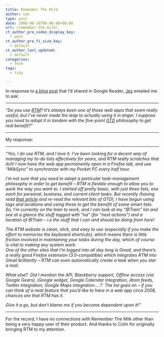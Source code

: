 ```yaml
---
title: Remember The Milk
author: ian
type: post
date: 2008-06-26T06:06:00+00:00
url: /remember-the-milk/
ct_author_pro_video_display_key:
  - post
ct_author_pro_fi_size_key:
  - default
ct_author_last_updated:
  - default
categories:
  - Tech
tags:
  - tidy

---
```

In response to [a blog post][1] that I&#8217;d shared in Google Reader, [Jez][2] emailed me to ask:

* * *

_&#8220;Do you use [RTM][3]? It&#8217;s always been one of those web apps that seem really useful, but I&#8217;ve never made the leap to actually using it in anger. I suppose you need to adopt it in tandem with the five-point [GTD][4] philosophy to get real benefit?&#8221;_

* * *

My response:

* * *

_&#8220;Yes, I do use RTM, and I love it. I&#8217;ve been looking for a decent way of managing my to-do lists effectively for years, and RTM really scratches that itch! I now have the web app permanently open in a Firefox tab, and use &#8220;MilkSync&#8221; to synchronize with my Pocket PC every half hour._

_I&#8217;m not sure that you need to adopt a particular task-management philosophy in order to get benefit &#8211; RTM is flexible enough to allow you to work the way you want to. I started off pretty basic, with just three lists, one each for personal, business, and current client tasks. But recently (having read [that article][1] and re-read the relevant bits of GTD), I have begun using tags and locations and using these to get the benefit of some smart lists. So, I&#8217;m currently on the train to work, and I can look at my &#8220;@Train&#8221; list and see at a glance the stuff tagged with &#8220;na&#8221; (for &#8220;next actions&#8221;) and a location of @Train &#8211; i.e the stuff that I can and should be doing from here!_

_The RTM website is clean, slick, and easy to use (especially if you make the effort to memorise the keyboard shortcuts), which means there is little friction involved in maintaining your tasks during the day, which of course is vital to making any system work.  
One of the other sites that I&#8217;m logged into all day long is Gmail, and there&#8217;s a really good Firefox extension (3.0-compatible) which integrates RTM into Gmail brilliantly &#8211; RTM can even automatically create a task when you star a mail._

_What else?  Did I mention the API, Blackberry support, Offline access (via Google Gears), iGoogle widget, Google Calendar integration, Atom feeds, Twitter integration, Google Maps integration&#8230;..?  The list goes on &#8211; if you can think of a neat feature that you&#8217;d like to have in a web app circa 2008, chances are that RTM has it._

_Give it a go, but don&#8217;t blame me if you become dependent upon it!&#8221;_

* * *

For the record, I have no connections with Remember The Milk other than being a very happy user of their product. And thanks to Colin for originally bringing RTM to my attention.

 [1]: http://blog.rememberthemilk.com/2008/05/guest-post-advanced-gtd-with-remember.html
 [2]: http://jpg1723.blogspot.com/
 [3]: http://www.rememberthemilk.com
 [4]: http://en.wikipedia.org/wiki/Getting_Things_Done